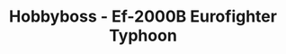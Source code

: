 ---
layout: product
title: "Hobbyboss - Ef-2000B Eurofighter Typhoon"
price: "1850" 
desc: "N/A"
img_path: "/assets/img/HB80265.webp"
brand: "N/A"
available: false
special_offer: false
new: false
soon: false
cat: "010000"
subcat: "013500"
subsubcat: "0N/A"
sifra: "HB80265"
popular: false
spec: false
---